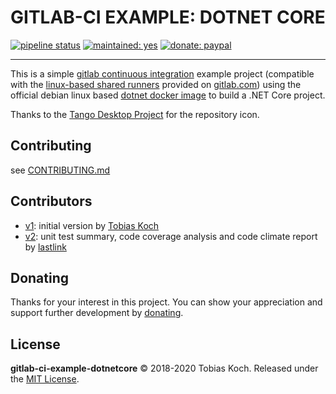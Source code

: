 # GITLAB-CI EXAMPLE: DOTNET CORE

[![pipeline status](https://gitlab.com/tobiaskoch/gitlab-ci-example-dotnetcore/badges/master/pipeline.svg)](https://gitlab.com/tobiaskoch/gitlab-ci-example-dotnetcore/commits/master)
[![maintained: yes](https://tobiaskoch.gitlab.io/badges/maintained-yes.svg)](https://gitlab.com/tobiaskoch/gitlab-ci-example-dotnetcore/commits/master)
[![donate: paypal](https://tobiaskoch.gitlab.io/badges/donate-paypal.svg)](https://www.tk-software.de/donate)

---

This is a simple [gitlab continuous integration](https://about.gitlab.com/features/gitlab-ci-cd/) example project (compatible with the [linux-based shared runners](https://docs.gitlab.com/runner/) provided on [gitlab.com](https://gitlab.com)) using the official debian linux based [dotnet docker image](https://hub.docker.com/r/microsoft/dotnet/) to build a .NET Core project.

Thanks to the [Tango Desktop Project](http://tango.freedesktop.org) for the repository icon.

## Contributing
see [CONTRIBUTING.md](https://gitlab.com/tobiaskoch/gitlab-ci-example-dotnetcore/blob/master/CONTRIBUTING.md)

## Contributors
- [v1](https://gitlab.com/tobiaskoch/gitlab-ci-example-dotnetcore/tree/v1): initial version by [Tobias Koch](https://gitlab.com/tobiaskoch)
- [v2](https://gitlab.com/tobiaskoch/gitlab-ci-example-dotnetcore/tree/v2): unit test summary, code coverage analysis and code climate report by [lastlink](https://gitlab.com/lastlink)

## Donating
Thanks for your interest in this project. You can show your appreciation and support further development by [donating](https://www.tk-software.de/donate).

## License
**gitlab-ci-example-dotnetcore** © 2018-2020  Tobias Koch. Released under the [MIT License](https://gitlab.com/tobiaskoch/gitlab-ci-example-dotnetcore/blob/master/LICENSE.md).